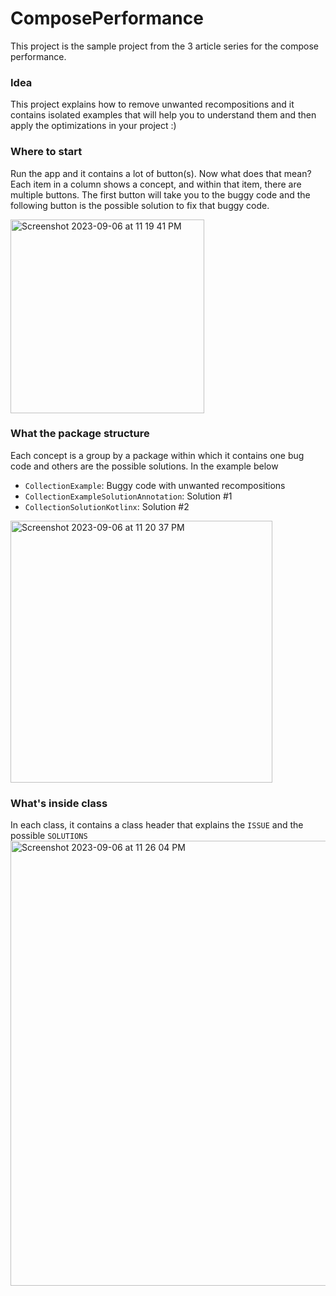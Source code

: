 # ComposePerformance
This project is the sample project from the 3 article series for the compose performance.

### Idea
This project explains how to remove unwanted recompositions and it contains isolated examples that will help you to understand them and then apply the optimizations in your project :)

### Where to start
Run the app and it contains a lot of button(s). Now what does that mean? Each item in a column shows a concept, and within that item, there are multiple buttons. The first button will take you to the buggy code and the following button is the possible solution to fix that buggy code. 

<img width="310" alt="Screenshot 2023-09-06 at 11 19 41 PM" src="https://github.com/hellosagar/ComposePerformance/assets/50016799/99231955-aae8-4089-b6c4-09f342b3c7b6">


### What the package structure
Each concept is a group by a package within which it contains one bug code and others are the possible solutions. In the example below
- `CollectionExample`: Buggy code with unwanted recompositions
- `CollectionExampleSolutionAnnotation`: Solution #1
- `CollectionSolutionKotlinx`: Solution #2
<img width="419" alt="Screenshot 2023-09-06 at 11 20 37 PM" src="https://github.com/hellosagar/ComposePerformance/assets/50016799/fee24b53-1dda-4ff1-ba6d-c4e76538499a">

### What's inside class
In each class, it contains a class header that explains the `ISSUE` and the possible `SOLUTIONS`
<img width="712" alt="Screenshot 2023-09-06 at 11 26 04 PM" src="https://github.com/hellosagar/ComposePerformance/assets/50016799/ed067a11-be6c-4190-9fae-4fa16b64a862">

